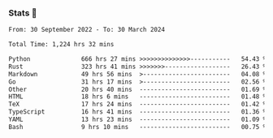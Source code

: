 ### Stats 👋
<!--START_SECTION:waka-->

```txt
From: 30 September 2022 - To: 30 March 2024

Total Time: 1,224 hrs 32 mins

Python              666 hrs 27 mins >>>>>>>>>>>>>>-----------   54.43 %
Rust                323 hrs 41 mins >>>>>>>------------------   26.43 %
Markdown            49 hrs 56 mins  >------------------------   04.08 %
Go                  31 hrs 17 mins  >------------------------   02.56 %
Other               20 hrs 40 mins  -------------------------   01.69 %
HTML                18 hrs 6 mins   -------------------------   01.48 %
TeX                 17 hrs 24 mins  -------------------------   01.42 %
TypeScript          16 hrs 41 mins  -------------------------   01.36 %
YAML                13 hrs 23 mins  -------------------------   01.09 %
Bash                9 hrs 10 mins   -------------------------   00.75 %
```

<!--END_SECTION:waka-->

<!--
**buhaytza2005/buhaytza2005** is a ✨ _special_ ✨ repository because its `README.md` (this file) appears on your GitHub profile.

Here are some ideas to get you started:

- 🔭 I’m currently working on ...
- 🌱 I’m currently learning ...
- 👯 I’m looking to collaborate on ...
- 🤔 I’m looking for help with ...
- 💬 Ask me about ...
- 📫 How to reach me: ...
- 😄 Pronouns: ...
- ⚡ Fun fact: ...
-->


